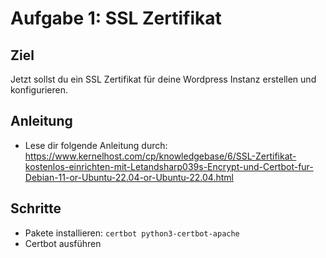 # Aufgabe 1: SSL Zertifikat

## Ziel

Jetzt sollst du ein SSL Zertifikat für deine Wordpress Instanz erstellen und konfigurieren.

## Anleitung

- Lese dir folgende Anleitung durch:
https://www.kernelhost.com/cp/knowledgebase/6/SSL-Zertifikat-kostenlos-einrichten-mit-Letandsharp039s-Encrypt-und-Certbot-fur-Debian-11-or-Ubuntu-22.04-or-Ubuntu-22.04.html

## Schritte

- Pakete installieren: `certbot python3-certbot-apache`
- Certbot ausführen
